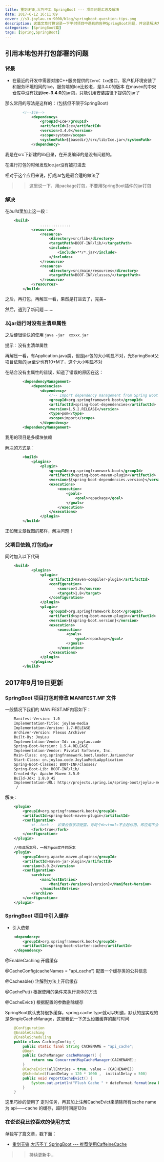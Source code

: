 ```yaml
---
title: 重剑无锋,大巧不工 SpringBoot --- 项目问题汇总及解决
date: 2017-6-12 16:11:09
cover: //s3.joylau.cn:9000/blog/springboot-question-tips.png
description: 这篇文章打算记录一下平时项目中遇到的各种SpringBoot问题，并记录解决方案<br>持续更新......
categories: [SpringBoot篇]
tags: [Spring,SpringBoot]
---
```


<!-- more -->

## 引用本地包并打包部署的问题

### 背景

- 在最近的开发中需要对接C++服务提供的`ZeroC Ice`接口，客户机环境安装了和服务环境相同的Ice，服务端的Ice比较老，是3.4.0的版本
在maven的中央仓库中没有找到**ice-3.4.0**的jar包，只能引用安装路径下提供的jar了

那么常用的写法是这样的：（包括但不限于SpringBoot）

``` xml
        <!--Ice-->
            <dependency>
                <groupId>Ice</groupId>
                <artifactId>Ice</artifactId>
                <version>3.4.0</version>
                <scope>system</scope>
                <systemPath>${basedir}/src/lib/Ice.jar</systemPath>
            </dependency>
```

我是在src下新建的lib目录，在开发编译的是没有问题的。

在进行打包的时候发现Ice.jar没有被打进去

相对于这个应用来说，打成jar包是最合适的做法了

>> 这里说一下，用package打包，不要用SpringBoot插件的jar打包



### 解决

在*build*里加上这一段：
``` xml
    <build>
                ..............
            <resources>
                <resource>
                    <directory>src/lib</directory>
                    <targetPath>BOOT-INF/lib/</targetPath>
                    <includes>
                        <include>**/*.jar</include>
                    </includes>
                </resource>
                <resource>
                    <directory>src/main/resources</directory>
                    <targetPath>BOOT-INF/classes/</targetPath>
                </resource>
            </resources>
        </build>
```

之后，再打包，再解压一看，果然是打进去了，完美~


然后，遇到了新问题........


### 以jar运行时没有主清单属性

之后便很愉快的使用 `java -jar  xxxxx.jar`

提示：没有主清单属性

再解压一看，有Application.java类，但是jar包的大小明显不对，光SpringBoot父项目依赖的jar至少也有10+M了，这个大小明显不对


在结合没有主属性的错误，知道了错误的原因在这：

``` xml
        <dependencyManagement>
    		<dependencies>
    			<dependency>
    				<!-- Import dependency management from Spring Boot -->
    				<groupId>org.springframework.boot</groupId>
    				<artifactId>spring-boot-dependencies</artifactId>
    				<version>1.5.2.RELEASE</version>
    				<type>pom</type>
    				<scope>import</scope>
    			</dependency>
    	<dependencyManagement>
```

我用的项目是多模块依赖

解决的方式是：

``` xml
        <build>
            <plugins>
                <plugin>
                    <groupId>org.springframework.boot</groupId>
                    <artifactId>spring-boot-maven-plugin</artifactId>
                    <version>${spring-boot-dependencies.version}</version>
                    <executions>
                        <execution>
                            <goals>
                                <goal>repackage</goal>
                            </goals>
                        </execution>
                    </executions>
                </plugin>
        </build>
```

正如我文章截图的那样，解决问题！


### 父项目依赖,打包成jar

同时加入以下代码
``` xml
    <build>
            <plugins>
                <plugin>
                    <artifactId>maven-compiler-plugin</artifactId>
                    <configuration>
                        <source>1.8</source>
                        <target>1.8</target>
                    </configuration>
                </plugin>
                <plugin>
                    <groupId>org.springframework.boot</groupId>
                    <artifactId>spring-boot-maven-plugin</artifactId>
                    <version>${spring-boot.version}</version>
                    <executions>
                        <execution>
                            <goals>
                                <goal>repackage</goal>
                            </goals>
                        </execution>
                    </executions>
                </plugin>
            </plugins>
        </build>
```

## 2017年9月19日更新

### SpringBoot 项目打包时修改 MANIFEST.MF 文件

一般情况下我们的 MANIFEST.MF内容如下：

``` bash
    Manifest-Version: 1.0
    Implementation-Title: joylau-media
    Implementation-Version: 1.7-RELEASE
    Archiver-Version: Plexus Archiver
    Built-By: JoyLau
    Implementation-Vendor-Id: cn.joylau.code
    Spring-Boot-Version: 1.5.4.RELEASE
    Implementation-Vendor: Pivotal Software, Inc.
    Main-Class: org.springframework.boot.loader.JarLauncher
    Start-Class: cn.joylau.code.JoylauMediaApplication
    Spring-Boot-Classes: BOOT-INF/classes/
    Spring-Boot-Lib: BOOT-INF/lib/
    Created-By: Apache Maven 3.5.0
    Build-Jdk: 1.8.0_45
    Implementation-URL: http://projects.spring.io/spring-boot/joylau-media
     /

```



解决：



``` xml
    <plugin>
        <groupId>org.springframework.boot</groupId>
        <artifactId>spring-boot-maven-plugin</artifactId>
        <configuration>
            <!--fork :  如果没有该项配置，肯呢个devtools不会起作用，即应用不会restart -->
            <fork>true</fork>
        </configuration>
    </plugin>
    
    //修改版本号，一般为pom文件的版本
    <plugin>
        <groupId>org.apache.maven.plugins</groupId>
        <artifactId>maven-jar-plugin</artifactId>
        <version>3.0.2</version>
        <configuration>
            <archive>
                <manifestEntries>
                    <Manifest-Version>${version}</Manifest-Version>
                </manifestEntries>
            </archive>
        </configuration>
    </plugin>
```




### SpringBoot 项目中引入缓存
- 引入依赖

``` xml
    <dependency>
        <groupId>org.springframework.boot</groupId>
        <artifactId>spring-boot-starter-cache</artifactId>
    </dependency>
```

@EnableCaching 开启缓存

@CacheConfig(cacheNames = "api_cache") 配置一个缓存类的公共信息

@Cacheable() 注解到方法上开启缓存

@CachePut() 根据使用的条件来执行具体的方法

@CacheEvict() 根据配置的参数删除缓存

SpringBoot默认支持很多缓存，spring.cache.type就可以知道，默认的是实现的是SimpleCacheManage，这里我记一下怎么设置缓存的超时时间



``` java
    @Configuration
    @EnableCaching
    @EnableScheduling
    public class CachingConfig {
        public static final String CACHENAME = "api_cache";
        @Bean
        public CacheManager cacheManager() {
            return new ConcurrentMapCacheManager(CACHENAME);
        }
        @CacheEvict(allEntries = true, value = {CACHENAME})
        @Scheduled(fixedDelay = 120 * 1000 ,  initialDelay = 500)
        public void reportCacheEvict() {
            System.out.println("Flush Cache " + dateFormat.format(new Date()));
        }
    }
```



这里巧妙的使用了 定时任务，再其加上注解CacheEvict来清除所有cache name 为 api——cache 的缓存，超时时间是120s


### 在说说我比较喜欢的使用方式

单独写了篇文章，戳下面：
- [重剑无锋,大巧不工 SpringBoot --- 推荐使用CaffeineCache](/2017/09/19/SpringBoot-CaffeineCache/)



>> 持续更新中...